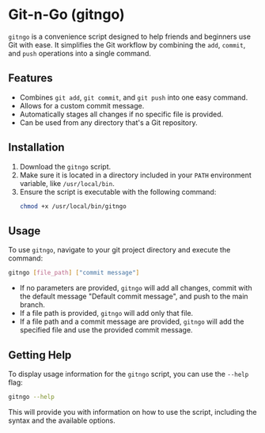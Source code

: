 # Git-n-Go (gitngo)

`gitngo` is a convenience script designed to help friends and beginners use Git with ease. It simplifies the Git workflow by combining the `add`, `commit`, and `push` operations into a single command.

## Features

- Combines `git add`, `git commit`, and `git push` into one easy command.
- Allows for a custom commit message.
- Automatically stages all changes if no specific file is provided.
- Can be used from any directory that's a Git repository.

## Installation

1. Download the `gitngo` script.
2. Make sure it is located in a directory included in your `PATH` environment variable, like `/usr/local/bin`.
3. Ensure the script is executable with the following command:
   ```sh
   chmod +x /usr/local/bin/gitngo
   ```

## Usage

To use `gitngo`, navigate to your git project directory and execute the command:

```sh
gitngo [file_path] ["commit message"]
```

- If no parameters are provided, `gitngo` will add all changes, commit with the default message "Default commit message", and push to the main branch.
- If a file path is provided, `gitngo` will add only that file.
- If a file path and a commit message are provided, `gitngo` will add the specified file and use the provided commit message.

## Getting Help

To display usage information for the `gitngo` script, you can use the `--help` flag:

```sh
gitngo --help
```

This will provide you with information on how to use the script, including the syntax and the available options.
